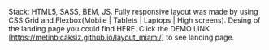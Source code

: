 Stack: HTML5, SASS, BEM, JS.
Fully responsive layout was made by using CSS Grid and Flexbox(Mobile | Tablets | Laptops | High screens).
Desing of the landing page you could find HERE.
Click the DEMO LINK [https://metinbicaksiz.github.io/layout_miami/] to see landing page.
